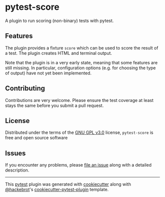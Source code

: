 # pytest-score


A plugin to run scoring (non-binary) tests with pytest.


## Features
The plugin provides a fixture ``score`` which can be used to score the result of a test. The plugin creates HTML and terminal output.

Note that the plugin is in a very early state, meaning that some features are still missing. In particular, configuration options (e.g. for choosing the type of output) have not yet been implemented.

## Contributing
Contributions are very welcome. Please ensure the test coverage at least stays the same before you submit a pull request.

## License
Distributed under the terms of the [GNU GPL v3.0](http://www.gnu.org/licenses/gpl-3.0.txt) license, ``pytest-score`` is free and open source software


## Issues
If you encounter any problems, please [file an issue](https://github.com/greschd/pytest-score/issues) along with a detailed description.

---

This [pytest](https://github.com/pytest-dev/pytest) plugin was generated with [cookiecutter](https://github.com/audreyr/cookiecutter) along with [@hackebrot]( https://github.com/hackebrot)'s [cookiecutter-pytest-plugin](https://github.com/pytest-dev/cookiecutter-pytest-plugin) template.
